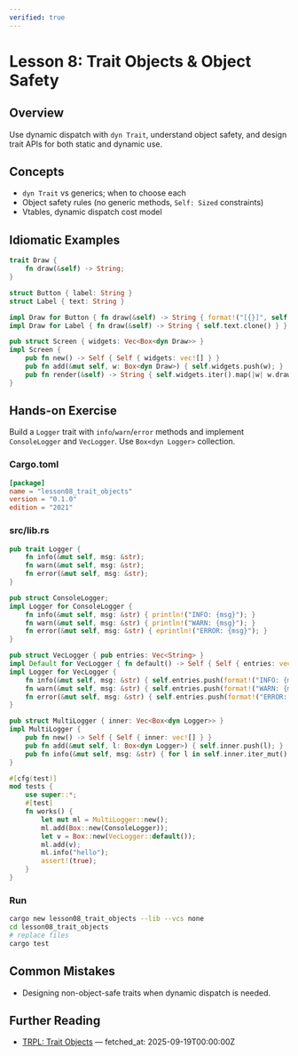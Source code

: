 ```yaml
---
verified: true
---
```


# Lesson 8: Trait Objects & Object Safety

## Overview

Use dynamic dispatch with `dyn Trait`, understand object safety, and design trait APIs for both static and dynamic use.

## Concepts

- `dyn Trait` vs generics; when to choose each
- Object safety rules (no generic methods, `Self: Sized` constraints)
- Vtables, dynamic dispatch cost model

## Idiomatic Examples

```rust
trait Draw {
    fn draw(&self) -> String;
}

struct Button { label: String }
struct Label { text: String }

impl Draw for Button { fn draw(&self) -> String { format!("[{}]", self.label) } }
impl Draw for Label { fn draw(&self) -> String { self.text.clone() } }

pub struct Screen { widgets: Vec<Box<dyn Draw>> }
impl Screen {
    pub fn new() -> Self { Self { widgets: vec![] } }
    pub fn add(&mut self, w: Box<dyn Draw>) { self.widgets.push(w); }
    pub fn render(&self) -> String { self.widgets.iter().map(|w| w.draw()).collect::<Vec<_>>().join("\n") }
}
```

## Hands-on Exercise

Build a `Logger` trait with `info`/`warn`/`error` methods and implement `ConsoleLogger` and `VecLogger`. Use `Box<dyn Logger>` collection.

### Cargo.toml

```toml
[package]
name = "lesson08_trait_objects"
version = "0.1.0"
edition = "2021"
```

### src/lib.rs

```rust
pub trait Logger {
    fn info(&mut self, msg: &str);
    fn warn(&mut self, msg: &str);
    fn error(&mut self, msg: &str);
}

pub struct ConsoleLogger;
impl Logger for ConsoleLogger {
    fn info(&mut self, msg: &str) { println!("INFO: {msg}"); }
    fn warn(&mut self, msg: &str) { println!("WARN: {msg}"); }
    fn error(&mut self, msg: &str) { eprintln!("ERROR: {msg}"); }
}

pub struct VecLogger { pub entries: Vec<String> }
impl Default for VecLogger { fn default() -> Self { Self { entries: vec![] } } }
impl Logger for VecLogger {
    fn info(&mut self, msg: &str) { self.entries.push(format!("INFO: {msg}")); }
    fn warn(&mut self, msg: &str) { self.entries.push(format!("WARN: {msg}")); }
    fn error(&mut self, msg: &str) { self.entries.push(format!("ERROR: {msg}")); }
}

pub struct MultiLogger { inner: Vec<Box<dyn Logger>> }
impl MultiLogger {
    pub fn new() -> Self { Self { inner: vec![] } }
    pub fn add(&mut self, l: Box<dyn Logger>) { self.inner.push(l); }
    pub fn info(&mut self, msg: &str) { for l in self.inner.iter_mut() { l.info(msg); } }
}

#[cfg(test)]
mod tests {
    use super::*;
    #[test]
    fn works() {
        let mut ml = MultiLogger::new();
        ml.add(Box::new(ConsoleLogger));
        let v = Box::new(VecLogger::default());
        ml.add(v);
        ml.info("hello");
        assert!(true);
    }
}
```

### Run

```bash
cargo new lesson08_trait_objects --lib --vcs none
cd lesson08_trait_objects
# replace files
cargo test
```

## Common Mistakes

- Designing non-object-safe traits when dynamic dispatch is needed.

## Further Reading

- [TRPL: Trait Objects](https://doc.rust-lang.org/book/ch17-02-trait-objects.html) — fetched_at: 2025-09-19T00:00:00Z
